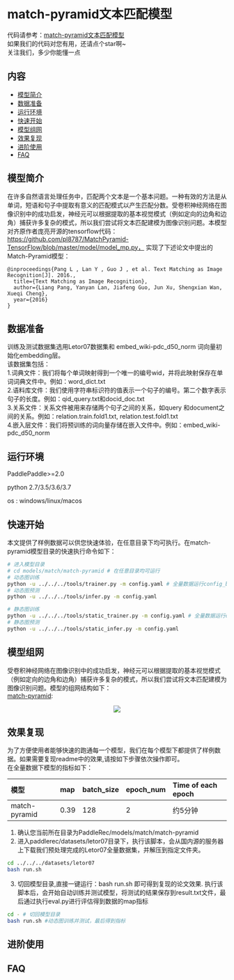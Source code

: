 # match-pyramid文本匹配模型

代码请参考：[match-pyramid文本匹配模型](https://github.com/PaddlePaddle/PaddleRec/blob/master/models/match/match-pyramid)  
如果我们的代码对您有用，还请点个star啊~  
关注我们，多少你能懂一点  

## 内容

- [模型简介](#模型简介)
- [数据准备](#数据准备)
- [运行环境](#运行环境)
- [快速开始](#快速开始)
- [模型组网](#模型组网)
- [效果复现](#效果复现)
- [进阶使用](#进阶使用)
- [FAQ](#FAQ)


## 模型简介
在许多自然语言处理任务中，匹配两个文本是一个基本问题。一种有效的方法是从单词，短语和句子中提取有意义的匹配模式以产生匹配分数。受卷积神经网络在图像识别中的成功启发，神经元可以根据提取的基本视觉模式（例如定向的边角和边角）捕获许多复杂的模式，所以我们尝试将文本匹配建模为图像识别问题。本模型对齐原作者庞亮开源的tensorflow代码：https://github.com/pl8787/MatchPyramid-TensorFlow/blob/master/model/model_mp.py， 实现了下述论文中提出的Match-Pyramid模型：

```text
@inproceedings{Pang L , Lan Y , Guo J , et al. Text Matching as Image Recognition[J]. 2016.,
  title={Text Matching as Image Recognition},
  author={Liang Pang, Yanyan Lan, Jiafeng Guo, Jun Xu, Shengxian Wan, Xueqi Cheng},
  year={2016}
}
```

## 数据准备
训练及测试数据集选用Letor07数据集和 embed_wiki-pdc_d50_norm 词向量初始化embedding层。  
该数据集包括：  
1.词典文件：我们将每个单词映射得到一个唯一的编号wid，并将此映射保存在单词词典文件中。例如：word_dict.txt  
2.语料库文件：我们使用字符串标识符的值表示一个句子的编号。第二个数字表示句子的长度。例如：qid_query.txt和docid_doc.txt  
3.关系文件：关系文件被用来存储两个句子之间的关系，如query 和document之间的关系。例如：relation.train.fold1.txt, relation.test.fold1.txt  
4.嵌入层文件：我们将预训练的词向量存储在嵌入文件中。例如：embed_wiki-pdc_d50_norm  

## 运行环境
PaddlePaddle>=2.0

python 2.7/3.5/3.6/3.7

os : windows/linux/macos  

## 快速开始
本文提供了样例数据可以供您快速体验，在任意目录下均可执行。在match-pyramid模型目录的快速执行命令如下： 
```bash
# 进入模型目录
# cd models/match/match-pyramid # 在任意目录均可运行
# 动态图训练
python -u ../../../tools/trainer.py -m config.yaml # 全量数据运行config_bigdata.yaml 
# 动态图预测
python -u ../../../tools/infer.py -m config.yaml 

# 静态图训练
python -u ../../../tools/static_trainer.py -m config.yaml # 全量数据运行config_bigdata.yaml 
# 静态图预测
python -u ../../../tools/static_infer.py -m config.yaml 
```  

## 模型组网
受卷积神经网络在图像识别中的成功启发，神经元可以根据提取的基本视觉模式（例如定向的边角和边角）捕获许多复杂的模式，所以我们尝试将文本匹配建模为图像识别问题。模型的组网结构如下：  
[match-pyramid](https://arxiv.org/pdf/1602.06359.pdf):
<p align="center">
<img align="center" src="../../../doc/imgs/match-pyramid.png">
<p>


## 效果复现
为了方便使用者能够快速的跑通每一个模型，我们在每个模型下都提供了样例数据。如果需要复现readme中的效果,请按如下步骤依次操作即可。  
在全量数据下模型的指标如下：  

| 模型 | map | batch_size | epoch_num| Time of each epoch |
| :------| :------ | :------ | :------| :------ | 
| match-pyramid | 0.39 | 128 | 2 | 约5分钟 |

1. 确认您当前所在目录为PaddleRec/models/match/match-pyramid
2. 进入paddlerec/datasets/letor07目录下，执行该脚本，会从国内源的服务器上下载我们预处理完成的Letor07全量数据集，并解压到指定文件夹。
``` bash
cd ../../../datasets/letor07
bash run.sh
```
3. 切回模型目录,直接一键运行：bash run.sh 即可得到复现的论文效果.
执行该脚本后，会开始自动训练并测试模型，将测试的结果保存到result.txt文件，最后通过执行eval.py进行评估得到数据的map指标   
```bash
cd - # 切回模型目录
bash run.sh #动态图训练并测试，最后得到指标
```

## 进阶使用
  
## FAQ
